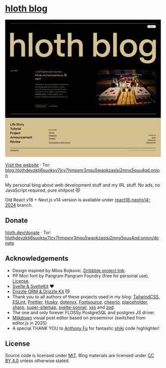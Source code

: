 # [hloth blog](https://blog.hloth.dev)

[![Screenshot](./screenshot.webp)](https://blog.hloth.dev)

[Visit the website](https://blog.hloth.dev) · Tor: [blog.hlothdevzkti6suoksy7lcy7hmpxnr3msu5waokzaslsi2mnx5ouu4qd.onion](http://blog.hlothdevzkti6suoksy7lcy7hmpxnr3msu5waokzaslsi2mnx5ouu4qd.onion/)

My personal blog about web development stuff and my IRL stuff. No ads, no JavaScript required, pure shitpost 😻

Old React v18 + Next.js v14 version is available under [react18-nextjs14-2024](https://github.com/VityaSchel/blog.hloth.dev/tree/react18-nextjs14-2024) branch.

## Donate

[hloth.dev/donate](https://hloth.dev/donate) · Tor: [hlothdevzkti6suoksy7lcy7hmpxnr3msu5waokzaslsi2mnx5ouu4qd.onion/donate](http://hlothdevzkti6suoksy7lcy7hmpxnr3msu5waokzaslsi2mnx5ouu4qd.onion/donate)

## Acknowledgements

- Design inspired by Milos Bojkovic. [Dribbble project link](https://dribbble.com/shots/21592801-Blog-post-exploration).
- PP Mori font by Pangram Pangram Foundry (free for personal use). [License](./static/pp-mori/license.pdf).
- [Svelte & SvelteKit](https://svelte.dev/) ❤️
- [Drizzle ORM & Drizzle Kit](https://orm.drizzle.team/) 😼
- Thank you to all authors of these projects used in my blog: [TailwindCSS](https://tailwindcss.com/), [ESLint](https://eslint.org), [Prettier](https://prettier.io), [Husky](https://typicode.github.io/husky/), [dotenvx](https://dotenvx.com/), [Fontsource](https://fontsource.org/), [cheerio](https://cheerio.js.org/), [plaiceholder](https://plaiceholder.co/docs), [sharp](https://sharp.pixelplumbing.com/), [super-sitemap](https://github.com/jasongitmail/super-sitemap/), [svelte-sonner](https://svelte-sonner.vercel.app/), [xss](https://github.com/leizongmin/js-xss) and [zod](https://zod.dev/).
- The one and only forever FLOSSy PostgreSQL and postgres JS driver.
- [Milkdown](https://milkdown.dev) visual post editor based on prosemirror (switched from editor.js in 2025)
- A special THANK YOU to [Anthony Fu](https://antfu.me/) for fantastic [shiki](https://github.com/shikijs/shiki) code highlighter!

## License

Source code is licensed under [MIT](./LICENSE). Blog materials are licensed under [CC BY 4.0](https://creativecommons.org/licenses/by/4.0/) unless otherwise stated.
